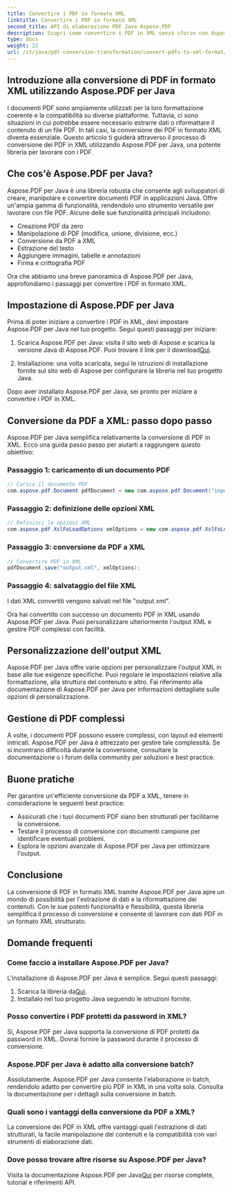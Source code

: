 ```yaml
---
title: Convertire i PDF in formato XML
linktitle: Convertire i PDF in formato XML
second_title: API di elaborazione PDF Java Aspose.PDF
description: Scopri come convertire i PDF in XML senza sforzo con Aspose.PDF per Java. Guida passo passo e best practice per una conversione efficiente.
type: docs
weight: 22
url: /it/java/pdf-conversion-transformation/convert-pdfs-to-xml-format/
---
```


## Introduzione alla conversione di PDF in formato XML utilizzando Aspose.PDF per Java

I documenti PDF sono ampiamente utilizzati per la loro formattazione coerente e la compatibilità su diverse piattaforme. Tuttavia, ci sono situazioni in cui potrebbe essere necessario estrarre dati o riformattare il contenuto di un file PDF. In tali casi, la conversione dei PDF in formato XML diventa essenziale. Questo articolo ti guiderà attraverso il processo di conversione dei PDF in XML utilizzando Aspose.PDF per Java, una potente libreria per lavorare con i PDF.

## Che cos'è Aspose.PDF per Java?

Aspose.PDF per Java è una libreria robusta che consente agli sviluppatori di creare, manipolare e convertire documenti PDF in applicazioni Java. Offre un'ampia gamma di funzionalità, rendendolo uno strumento versatile per lavorare con file PDF. Alcune delle sue funzionalità principali includono:

- Creazione PDF da zero
- Manipolazione di PDF (modifica, unione, divisione, ecc.)
- Conversione da PDF a XML
- Estrazione del testo
- Aggiungere immagini, tabelle e annotazioni
- Firma e crittografia PDF

Ora che abbiamo una breve panoramica di Aspose.PDF per Java, approfondiamo i passaggi per convertire i PDF in formato XML.

## Impostazione di Aspose.PDF per Java

Prima di poter iniziare a convertire i PDF in XML, devi impostare Aspose.PDF per Java nel tuo progetto. Segui questi passaggi per iniziare:

1.  Scarica Aspose.PDF per Java: visita il sito web di Aspose e scarica la versione Java di Aspose.PDF. Puoi trovare il link per il download[Qui](https://releases.aspose.com/pdf/java/).

2. Installazione: una volta scaricata, segui le istruzioni di installazione fornite sul sito web di Aspose per configurare la libreria nel tuo progetto Java.

Dopo aver installato Aspose.PDF per Java, sei pronto per iniziare a convertire i PDF in XML.

## Conversione da PDF a XML: passo dopo passo

Aspose.PDF per Java semplifica relativamente la conversione di PDF in XML. Ecco una guida passo passo per aiutarti a raggiungere questo obiettivo:

### Passaggio 1: caricamento di un documento PDF

```java
// Carica il documento PDF
com.aspose.pdf.Document pdfDocument = new com.aspose.pdf.Document("input.pdf");
```

### Passaggio 2: definizione delle opzioni XML

```java
// Definisci le opzioni XML
com.aspose.pdf.XslFoLoadOptions xmlOptions = new com.aspose.pdf.XslFoLoadOptions();
```

### Passaggio 3: conversione da PDF a XML

```java
// Convertire PDF in XML
pdfDocument.save("output.xml", xmlOptions);
```

### Passaggio 4: salvataggio del file XML

I dati XML convertiti vengono salvati nel file "output.xml".

Ora hai convertito con successo un documento PDF in XML usando Aspose.PDF per Java. Puoi personalizzare ulteriormente l'output XML e gestire PDF complessi con facilità.

## Personalizzazione dell'output XML

Aspose.PDF per Java offre varie opzioni per personalizzare l'output XML in base alle tue esigenze specifiche. Puoi regolare le impostazioni relative alla formattazione, alla struttura del contenuto e altro. Fai riferimento alla documentazione di Aspose.PDF per Java per informazioni dettagliate sulle opzioni di personalizzazione.

## Gestione di PDF complessi

A volte, i documenti PDF possono essere complessi, con layout ed elementi intricati. Aspose.PDF per Java è attrezzato per gestire tale complessità. Se si incontrano difficoltà durante la conversione, consultare la documentazione o i forum della community per soluzioni e best practice.

## Buone pratiche

Per garantire un'efficiente conversione da PDF a XML, tenere in considerazione le seguenti best practice:

- Assicurati che i tuoi documenti PDF siano ben strutturati per facilitarne la conversione.
- Testare il processo di conversione con documenti campione per identificare eventuali problemi.
- Esplora le opzioni avanzate di Aspose.PDF per Java per ottimizzare l'output.

## Conclusione

La conversione di PDF in formato XML tramite Aspose.PDF per Java apre un mondo di possibilità per l'estrazione di dati e la riformattazione dei contenuti. Con le sue potenti funzionalità e flessibilità, questa libreria semplifica il processo di conversione e consente di lavorare con dati PDF in un formato XML strutturato.

## Domande frequenti

### Come faccio a installare Aspose.PDF per Java?

L'installazione di Aspose.PDF per Java è semplice. Segui questi passaggi:
1.  Scarica la libreria da[Qui](https://releases.aspose.com/pdf/java/).
2. Installalo nel tuo progetto Java seguendo le istruzioni fornite.

### Posso convertire i PDF protetti da password in XML?

Sì, Aspose.PDF per Java supporta la conversione di PDF protetti da password in XML. Dovrai fornire la password durante il processo di conversione.

### Aspose.PDF per Java è adatto alla conversione batch?

Assolutamente. Aspose.PDF per Java consente l'elaborazione in batch, rendendolo adatto per convertire più PDF in XML in una volta sola. Consulta la documentazione per i dettagli sulla conversione in batch.

### Quali sono i vantaggi della conversione da PDF a XML?

La conversione dei PDF in XML offre vantaggi quali l'estrazione di dati strutturati, la facile manipolazione dei contenuti e la compatibilità con vari strumenti di elaborazione dati.

### Dove posso trovare altre risorse su Aspose.PDF per Java?

 Visita la documentazione Aspose.PDF per Java[Qui](https://reference.aspose.com/pdf/java/) per risorse complete, tutorial e riferimenti API.